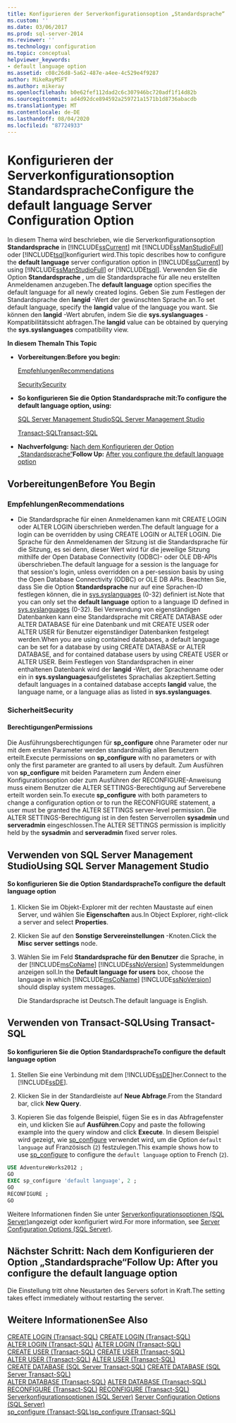 ```yaml
---
title: Konfigurieren der Serverkonfigurationsoption „Standardsprache“ | Microsoft-Dokumentation
ms.custom: ''
ms.date: 03/06/2017
ms.prod: sql-server-2014
ms.reviewer: ''
ms.technology: configuration
ms.topic: conceptual
helpviewer_keywords:
- default language option
ms.assetid: c08c26d8-5a62-487e-a4ee-4c529e4f9287
author: MikeRayMSFT
ms.author: mikeray
ms.openlocfilehash: b0e62fef112dad2c6c307946bc720adf1f14d82b
ms.sourcegitcommit: ad4d92dce894592a259721a1571b1d8736abacdb
ms.translationtype: MT
ms.contentlocale: de-DE
ms.lasthandoff: 08/04/2020
ms.locfileid: "87724933"
---
```

# <a name="configure-the-default-language-server-configuration-option"></a><span data-ttu-id="cc612-102">Konfigurieren der Serverkonfigurationsoption Standardsprache</span><span class="sxs-lookup"><span data-stu-id="cc612-102">Configure the default language Server Configuration Option</span></span>
  <span data-ttu-id="cc612-103">In diesem Thema wird beschrieben, wie die Serverkonfigurationsoption **Standardsprache** in [!INCLUDE[ssCurrent](../../includes/sscurrent-md.md)] mit [!INCLUDE[ssManStudioFull](../../includes/ssmanstudiofull-md.md)] oder [!INCLUDE[tsql](../../includes/tsql-md.md)]konfiguriert wird.</span><span class="sxs-lookup"><span data-stu-id="cc612-103">This topic describes how to configure the **default language** server configuration option in [!INCLUDE[ssCurrent](../../includes/sscurrent-md.md)] by using [!INCLUDE[ssManStudioFull](../../includes/ssmanstudiofull-md.md)] or [!INCLUDE[tsql](../../includes/tsql-md.md)].</span></span> <span data-ttu-id="cc612-104">Verwenden Sie die Option **Standardsprache** , um die Standardsprache für alle neu erstellten Anmeldenamen anzugeben.</span><span class="sxs-lookup"><span data-stu-id="cc612-104">The **default language** option specifies the default language for all newly created logins.</span></span> <span data-ttu-id="cc612-105">Geben Sie zum Festlegen der Standardsprache den **langid** -Wert der gewünschten Sprache an.</span><span class="sxs-lookup"><span data-stu-id="cc612-105">To set default language, specify the **langid** value of the language you want.</span></span> <span data-ttu-id="cc612-106">Sie können den **langid** -Wert abrufen, indem Sie die **sys.syslanguages** -Kompatibilitätssicht abfragen.</span><span class="sxs-lookup"><span data-stu-id="cc612-106">The **langid** value can be obtained by querying the **sys.syslanguages** compatibility view.</span></span>  
  
 <span data-ttu-id="cc612-107">**In diesem Thema**</span><span class="sxs-lookup"><span data-stu-id="cc612-107">**In This Topic**</span></span>  
  
-   <span data-ttu-id="cc612-108">**Vorbereitungen:**</span><span class="sxs-lookup"><span data-stu-id="cc612-108">**Before you begin:**</span></span>  
  
     [<span data-ttu-id="cc612-109">Empfehlungen</span><span class="sxs-lookup"><span data-stu-id="cc612-109">Recommendations</span></span>](#Recommendations)  
  
     [<span data-ttu-id="cc612-110">Security</span><span class="sxs-lookup"><span data-stu-id="cc612-110">Security</span></span>](#Security)  
  
-   <span data-ttu-id="cc612-111">**So konfigurieren Sie die Option Standardsprache mit:**</span><span class="sxs-lookup"><span data-stu-id="cc612-111">**To configure the default language option, using:**</span></span>  
  
     [<span data-ttu-id="cc612-112">SQL Server Management Studio</span><span class="sxs-lookup"><span data-stu-id="cc612-112">SQL Server Management Studio</span></span>](#SSMSProcedure)  
  
     [<span data-ttu-id="cc612-113">Transact-SQL</span><span class="sxs-lookup"><span data-stu-id="cc612-113">Transact-SQL</span></span>](#TsqlProcedure)  
  
-   <span data-ttu-id="cc612-114">**Nachverfolgung:**  [Nach dem Konfigurieren der Option „Standardsprache“](#FollowUp)</span><span class="sxs-lookup"><span data-stu-id="cc612-114">**Follow Up:**  [After you configure the default language option](#FollowUp)</span></span>  
  
##  <a name="before-you-begin"></a><a name="BeforeYouBegin"></a> <span data-ttu-id="cc612-115">Vorbereitungen</span><span class="sxs-lookup"><span data-stu-id="cc612-115">Before You Begin</span></span>  
  
###  <a name="recommendations"></a><a name="Recommendations"></a> <span data-ttu-id="cc612-116">Empfehlungen</span><span class="sxs-lookup"><span data-stu-id="cc612-116">Recommendations</span></span>  
  
-   <span data-ttu-id="cc612-117">Die Standardsprache für einen Anmeldenamen kann mit CREATE LOGIN oder ALTER LOGIN überschrieben werden.</span><span class="sxs-lookup"><span data-stu-id="cc612-117">The default language for a login can be overridden by using CREATE LOGIN or ALTER LOGIN.</span></span> <span data-ttu-id="cc612-118">Die Sprache für den Anmeldenamen der Sitzung ist die Standardsprache für die Sitzung, es sei denn, dieser Wert wird für die jeweilige Sitzung mithilfe der Open Database Connectivity (ODBC)- oder OLE DB-APIs überschrieben.</span><span class="sxs-lookup"><span data-stu-id="cc612-118">The default language for a session is the language for that session's login, unless overridden on a per-session basis by using the Open Database Connectivity (ODBC) or OLE DB APIs.</span></span> <span data-ttu-id="cc612-119">Beachten Sie, dass Sie die Option **Standardsprache** nur auf eine Sprachen-ID festlegen können, die in [sys.syslanguages](/sql/relational-databases/system-compatibility-views/sys-syslanguages-transact-sql) (0-32) definiert ist.</span><span class="sxs-lookup"><span data-stu-id="cc612-119">Note that you can only set the **default language** option to a language ID defined in [sys.syslanguages](/sql/relational-databases/system-compatibility-views/sys-syslanguages-transact-sql) (0-32).</span></span> <span data-ttu-id="cc612-120">Bei Verwendung von eigenständigen Datenbanken kann eine Standardsprache mit CREATE DATABASE oder ALTER DATABASE für eine Datenbank und mit CREATE USER oder ALTER USER für Benutzer eigenständiger Datenbanken festgelegt werden.</span><span class="sxs-lookup"><span data-stu-id="cc612-120">When you are using contained databases, a default language can be set for a database by using CREATE DATABASE or ALTER DATABASE, and for contained database users by using CREATE USER or ALTER USER.</span></span> <span data-ttu-id="cc612-121">Beim Festlegen von Standardsprachen in einer enthaltenen Datenbank wird der **langid** -Wert, der Sprachenname oder ein in **sys.syslanguages**aufgelistetes Sprachalias akzeptiert.</span><span class="sxs-lookup"><span data-stu-id="cc612-121">Setting default languages in a contained database accepts **langid** value, the language name, or a language alias as listed in **sys.syslanguages**.</span></span>  
  
###  <a name="security"></a><a name="Security"></a> <span data-ttu-id="cc612-122">Sicherheit</span><span class="sxs-lookup"><span data-stu-id="cc612-122">Security</span></span>  
  
####  <a name="permissions"></a><a name="Permissions"></a> <span data-ttu-id="cc612-123">Berechtigungen</span><span class="sxs-lookup"><span data-stu-id="cc612-123">Permissions</span></span>  
 <span data-ttu-id="cc612-124">Die Ausführungsberechtigungen für **sp_configure** ohne Parameter oder nur mit dem ersten Parameter werden standardmäßig allen Benutzern erteilt.</span><span class="sxs-lookup"><span data-stu-id="cc612-124">Execute permissions on **sp_configure** with no parameters or with only the first parameter are granted to all users by default.</span></span> <span data-ttu-id="cc612-125">Zum Ausführen von **sp_configure** mit beiden Parametern zum Ändern einer Konfigurationsoption oder zum Ausführen der RECONFIGURE-Anweisung muss einem Benutzer die ALTER SETTINGS-Berechtigung auf Serverebene erteilt worden sein.</span><span class="sxs-lookup"><span data-stu-id="cc612-125">To execute **sp_configure** with both parameters to change a configuration option or to run the RECONFIGURE statement, a user must be granted the ALTER SETTINGS server-level permission.</span></span> <span data-ttu-id="cc612-126">Die ALTER SETTINGS-Berechtigung ist in den festen Serverrollen **sysadmin** und **serveradmin** eingeschlossen.</span><span class="sxs-lookup"><span data-stu-id="cc612-126">The ALTER SETTINGS permission is implicitly held by the **sysadmin** and **serveradmin** fixed server roles.</span></span>  
  
##  <a name="using-sql-server-management-studio"></a><a name="SSMSProcedure"></a> <span data-ttu-id="cc612-127">Verwenden von SQL Server Management Studio</span><span class="sxs-lookup"><span data-stu-id="cc612-127">Using SQL Server Management Studio</span></span>  
  
#### <a name="to-configure-the-default-language-option"></a><span data-ttu-id="cc612-128">So konfigurieren Sie die Option Standardsprache</span><span class="sxs-lookup"><span data-stu-id="cc612-128">To configure the default language option</span></span>  
  
1.  <span data-ttu-id="cc612-129">Klicken Sie im Objekt-Explorer mit der rechten Maustaste auf einen Server, und wählen Sie **Eigenschaften** aus.</span><span class="sxs-lookup"><span data-stu-id="cc612-129">In Object Explorer, right-click a server and select **Properties**.</span></span>  
  
2.  <span data-ttu-id="cc612-130">Klicken Sie auf den **Sonstige Servereinstellungen** -Knoten.</span><span class="sxs-lookup"><span data-stu-id="cc612-130">Click the **Misc server settings** node.</span></span>  
  
3.  <span data-ttu-id="cc612-131">Wählen Sie im Feld **Standardsprache für den Benutzer** die Sprache, in der [!INCLUDE[msCoName](../../includes/msconame-md.md)] [!INCLUDE[ssNoVersion](../../includes/ssnoversion-md.md)] Systemmeldungen anzeigen soll.</span><span class="sxs-lookup"><span data-stu-id="cc612-131">In the **Default language for users** box, choose the language in which [!INCLUDE[msCoName](../../includes/msconame-md.md)] [!INCLUDE[ssNoVersion](../../includes/ssnoversion-md.md)] should display system messages.</span></span>  
  
     <span data-ttu-id="cc612-132">Die Standardsprache ist Deutsch.</span><span class="sxs-lookup"><span data-stu-id="cc612-132">The default language is English.</span></span>  
  
##  <a name="using-transact-sql"></a><a name="TsqlProcedure"></a> <span data-ttu-id="cc612-133">Verwenden von Transact-SQL</span><span class="sxs-lookup"><span data-stu-id="cc612-133">Using Transact-SQL</span></span>  
  
#### <a name="to-configure-the-default-language-option"></a><span data-ttu-id="cc612-134">So konfigurieren Sie die Option Standardsprache</span><span class="sxs-lookup"><span data-stu-id="cc612-134">To configure the default language option</span></span>  
  
1.  <span data-ttu-id="cc612-135">Stellen Sie eine Verbindung mit dem [!INCLUDE[ssDE](../../includes/ssde-md.md)]her.</span><span class="sxs-lookup"><span data-stu-id="cc612-135">Connect to the [!INCLUDE[ssDE](../../includes/ssde-md.md)].</span></span>  
  
2.  <span data-ttu-id="cc612-136">Klicken Sie in der Standardleiste auf **Neue Abfrage**.</span><span class="sxs-lookup"><span data-stu-id="cc612-136">From the Standard bar, click **New Query**.</span></span>  
  
3.  <span data-ttu-id="cc612-137">Kopieren Sie das folgende Beispiel, fügen Sie es in das Abfragefenster ein, und klicken Sie auf **Ausführen**.</span><span class="sxs-lookup"><span data-stu-id="cc612-137">Copy and paste the following example into the query window and click **Execute**.</span></span> <span data-ttu-id="cc612-138">In diesem Beispiel wird gezeigt, wie [sp_configure](/sql/relational-databases/system-stored-procedures/sp-configure-transact-sql) verwendet wird, um die Option `default language` auf Französisch (`2`) festzulegen.</span><span class="sxs-lookup"><span data-stu-id="cc612-138">This example shows how to use [sp_configure](/sql/relational-databases/system-stored-procedures/sp-configure-transact-sql) to configure the `default language` option to French (`2`).</span></span>  
  
```sql  
USE AdventureWorks2012 ;  
GO  
EXEC sp_configure 'default language', 2 ;  
GO  
RECONFIGURE ;  
GO  
```  
  
 <span data-ttu-id="cc612-139">Weitere Informationen finden Sie unter [Serverkonfigurationsoptionen &#40;SQL Server&#41;](server-configuration-options-sql-server.md)angezeigt oder konfiguriert wird.</span><span class="sxs-lookup"><span data-stu-id="cc612-139">For more information, see [Server Configuration Options &#40;SQL Server&#41;](server-configuration-options-sql-server.md).</span></span>  
  
##  <a name="follow-up-after-you-configure-the-default-language-option"></a><a name="FollowUp"></a><span data-ttu-id="cc612-140">Nächster Schritt: Nach dem Konfigurieren der Option „Standardsprache“</span><span class="sxs-lookup"><span data-stu-id="cc612-140">Follow Up: After you configure the default language option</span></span>  
 <span data-ttu-id="cc612-141">Die Einstellung tritt ohne Neustarten des Servers sofort in Kraft.</span><span class="sxs-lookup"><span data-stu-id="cc612-141">The setting takes effect immediately without restarting the server.</span></span>  
  
## <a name="see-also"></a><span data-ttu-id="cc612-142">Weitere Informationen</span><span class="sxs-lookup"><span data-stu-id="cc612-142">See Also</span></span>  
 <span data-ttu-id="cc612-143">[CREATE LOGIN &#40;Transact-SQL&#41;](/sql/t-sql/statements/create-login-transact-sql) </span><span class="sxs-lookup"><span data-stu-id="cc612-143">[CREATE LOGIN &#40;Transact-SQL&#41;](/sql/t-sql/statements/create-login-transact-sql) </span></span>  
 <span data-ttu-id="cc612-144">[ALTER LOGIN &#40;Transact-SQL&#41;](/sql/t-sql/statements/alter-login-transact-sql) </span><span class="sxs-lookup"><span data-stu-id="cc612-144">[ALTER LOGIN &#40;Transact-SQL&#41;](/sql/t-sql/statements/alter-login-transact-sql) </span></span>  
 <span data-ttu-id="cc612-145">[CREATE USER &#40;Transact-SQL&#41;](/sql/t-sql/statements/create-user-transact-sql) </span><span class="sxs-lookup"><span data-stu-id="cc612-145">[CREATE USER &#40;Transact-SQL&#41;](/sql/t-sql/statements/create-user-transact-sql) </span></span>  
 <span data-ttu-id="cc612-146">[ALTER USER &#40;Transact-SQL&#41;](/sql/t-sql/statements/alter-user-transact-sql) </span><span class="sxs-lookup"><span data-stu-id="cc612-146">[ALTER USER &#40;Transact-SQL&#41;](/sql/t-sql/statements/alter-user-transact-sql) </span></span>  
 <span data-ttu-id="cc612-147">[CREATE DATABASE &#40;SQL Server Transact-SQL&#41;](/sql/t-sql/statements/create-database-sql-server-transact-sql) </span><span class="sxs-lookup"><span data-stu-id="cc612-147">[CREATE DATABASE &#40;SQL Server Transact-SQL&#41;](/sql/t-sql/statements/create-database-sql-server-transact-sql) </span></span>  
 <span data-ttu-id="cc612-148">[ALTER DATABASE &#40;Transact-SQL&#41;](/sql/t-sql/statements/alter-database-transact-sql) </span><span class="sxs-lookup"><span data-stu-id="cc612-148">[ALTER DATABASE &#40;Transact-SQL&#41;](/sql/t-sql/statements/alter-database-transact-sql) </span></span>  
 <span data-ttu-id="cc612-149">[RECONFIGURE &#40;Transact-SQL&#41;](/sql/t-sql/language-elements/reconfigure-transact-sql) </span><span class="sxs-lookup"><span data-stu-id="cc612-149">[RECONFIGURE &#40;Transact-SQL&#41;](/sql/t-sql/language-elements/reconfigure-transact-sql) </span></span>  
 <span data-ttu-id="cc612-150">[Serverkonfigurationsoptionen &#40;SQL Server&#41;](server-configuration-options-sql-server.md) </span><span class="sxs-lookup"><span data-stu-id="cc612-150">[Server Configuration Options &#40;SQL Server&#41;](server-configuration-options-sql-server.md) </span></span>  
 [<span data-ttu-id="cc612-151">sp_configure &#40;Transact-SQL&#41;</span><span class="sxs-lookup"><span data-stu-id="cc612-151">sp_configure &#40;Transact-SQL&#41;</span></span>](/sql/relational-databases/system-stored-procedures/sp-configure-transact-sql)  
  
  
